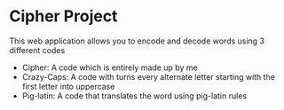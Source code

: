# Cipher Project
This web application allows you to encode and decode words using 3 different codes
- Cipher: A code which is entirely made up by me
- Crazy-Caps: A code with turns every alternate letter starting with the first letter into uppercase
- Pig-latin: A code that translates the word using pig-latin rules
